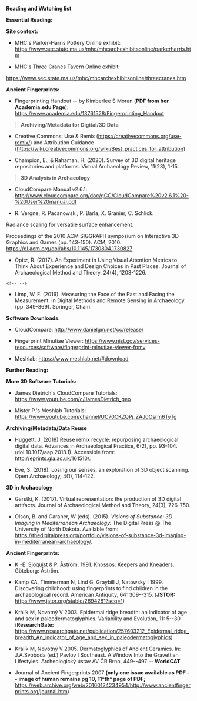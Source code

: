 **Reading and Watching list**

**Essential Reading:**

**Site context:**

-   MHC's Parker-Harris Pottery Online exhibit:
    <https://www.sec.state.ma.us/mhc/mhcarchexhibitsonline/parkerharris.htm>

-   MHC's Three Cranes Tavern Online exhibit:

<https://www.sec.state.ma.us/mhc/mhcarchexhibitsonline/threecranes.htm>

**Ancient Fingerprints:**

-   Fingerprinting Handout -- by Kimberlee S Moran (**PDF from her
    Academia.edu Page**):
    <https://www.academia.edu/13761528/Fingerprinting_Handout>

> **Archiving/Metadata for Digital/3D Data**

-   Creative Commons: Use & Remix
    (<https://creativecommons.org/use-remix/>) and Attribution Guidance
    (<https://wiki.creativecommons.org/wiki/Best_practices_for_attribution>)

-   Champion, E., & Rahaman, H. (2020). Survey of 3D digital heritage
    repositories and platforms. Virtual Archaeology Review, 11(23),
    1-15.

> **3D Analysis in Archaeology**

-   CloudCompare Manual v2.6.1:
    <http://www.cloudcompare.org/doc/qCC/CloudCompare%20v2.6.1%20-%20User%20manual.pdf>

-   R. Vergne, R. Pacanowski, P. Barla, X. Granier, C. Schlick.

Radiance scaling for versatile surface enhancement.

Proceedings of the 2010 ACM SIGGRAPH symposium on Interactive 3D
Graphics and Games (pp. 143-150). ACM, 2010.
<https://dl.acm.org/doi/abs/10.1145/1730804.1730827>

-   Opitz, R. (2017). An Experiment in Using Visual Attention Metrics to
    Think About Experience and Design Choices in Past Places. Journal of
    Archaeological Method and Theory, 24(4), 1203-1226.

```{=html}
<!-- -->
```
-   Limp, W. F. (2016). Measuring the Face of the Past and Facing the
    Measurement. In Digital Methods and Remote Sensing in Archaeology
    (pp. 349-369). Springer, Cham.

**Software Downloads:**

-   CloudCompare: <http://www.danielgm.net/cc/release/>

-   Fingerprint Minutiae Viewer:
    <https://www.nist.gov/services-resources/software/fingerprint-minutiae-viewer-fpmv>

-   Meshlab: <https://www.meshlab.net/#download>

**Further Reading:**

**More 3D Software Tutorials:**

-   James Dietrich's CloudCompare Tutorials:
    <https://www.youtube.com/c/JamesDietrich_geo>

-   Mister P.'s Meshlab Tutorials:
    <https://www.youtube.com/channel/UC70CKZQPj_ZAJ0Osrm6TyTg>

**Archiving/Metadata/Data Reuse**

-   Huggett, J. (2018) Reuse remix recycle: repurposing archaeological
    digital data. Advances in Archaeological Practice, 6(2), pp. 93-104.
    (doi:10.1017/aap.2018.1). Accessible from:
    <http://eprints.gla.ac.uk/161510/>.

-   Eve, S. (2018). Losing our senses, an exploration of 3D object
    scanning. Open Archaeology, 4(1), 114-122.

**3D in Archaeology**

-   Garstki, K. (2017). Virtual representation: the production of 3D
    digital artifacts. Journal of Archaeological Method and Theory,
    24(3), 726-750.

-   Olson, B. and Caraher, W (eds). (2015). *Visions of Substance: 3D
    Imaging in Mediterranean Archaeology.* The Digital Press @ The
    University of North Dakota. Available from:
    https://thedigitalpress.org/portfolio/visions-of-substance-3d-imaging-in-mediterranean-archaeology/.

**Ancient Fingerprints:**

-   K.-E. Sjöquist & P. Åström. 1991. Knossos: Keepers and Kneaders.
    Göteborg: Åström.

-   Kamp KA, Timmerman N, Lind G, Graybill J, Natowsky I 1999.
    Discovering childhood: using fingerprints to find children in the
    archaeological record. American Antiquity, 64: 309--315. (**JSTOR:**
    <https://www.jstor.org/stable/2694281?seq=1>)

-   Králík M, Novotný V 2003. Epidermal ridge breadth: an indicator of
    age and sex in paleodermatoglyphics. Variability and Evolution, 11:
    5--30 (**ResearchGate:**
    <https://www.researchgate.net/publication/257603212_Epidermal_ridge_breadth_An_indicator_of_age_and_sex_in_paleodermatoglyphics>)

-   Králík M, Novotný V 2005. Dermatoglyphics of Ancient Ceramics. In:
    J.A.Svoboda (ed.) Pavlov I Southeast. A Window Into the Gravettian
    Lifestyles. Archeologický ústav AV ČR Brno, 449--497 -- **WorldCAT**

-   Journal of Ancient Fingerprints 2007 **(only one issue available as
    PDF -- image of human remains pg 10, 11^th^ page of PDF;**
    <https://web.archive.org/web/20160124234954/http://www.ancientfingerprints.org/journal.htm>)
